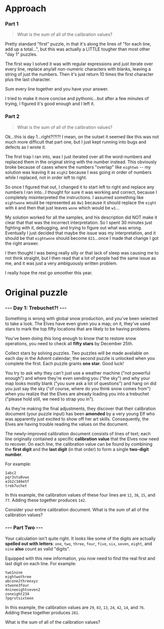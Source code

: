 # Approach
### Part 1
> What is the sum of all of the calibration values?

Pretty standard "first" puzzle, in that it's along the lines of "for each line, add up a total...", but this was actually a LITTLE
tougher than most other "day 1" puzzles.

The first way I solved it was with regular expressions and just iterate over every line, replace any/all non-numeric characters with
blanks, leaving a string of just the numbers. Then it's just return 10 times the first character plus the last character.

Sum every line together and you have your answer.

I tried to make it more concise and pythonic...but after a few minutes of trying, I figured it's good enough and I left it.

### Part 2
> What is the sum of all of the calibration values?

Ok...this is day 1...right?!?!?! I mean, on the outset it seemed like this was not much more difficult that part one, but
I just kept running into bugs and defects as I wrote it.

The first trap I ran into, was I just iterated over all the word-numbers and replaced them in the original string with the
number instead. This obviously broke because of cases where the numbers "overlap" like `eightwo` -- my solution was leaving it
as `eigh2` because I was going in order of numbers while I replaced, not in order left to right.

So once I figured that out, I changed it to start left to right and replace any numbers I ran into...I thought for sure it was
working and correct, because I completely misinterpreted the instructions. I assumed something like `eightwone` would be
represented as `8w1` because it should replace the `eight` with `8` and then that just leaves `wone` which would be `w1`...

My solution worked for all the samples, and his description did NOT make it clear that that was the incorrect interpretation.
So I spent 30 minutes just fighting with it, debugging, and trying to figure out what was wrong. Eventually I just decided that
maybe the issue was my interpretation, and it should be that `eightwone` should become `821`...once I made that change
I got the right answer.

I then thought I was being really silly or that lack of sleep was causing me to not think straight, but I then read that a
lot of people had the same issue as me, and it was just a very ambiguously written problem.

I really hope the rest go smoother this year.

# Original puzzle
### --- Day 1: Trebuchet?! ---
Something is wrong with global snow production, and you've been selected to take a look. The Elves have even given you a map; on it, they've used stars to mark the top fifty locations that are likely to be having problems.

You've been doing this long enough to know that to restore snow operations, you need to check all **fifty stars** by December 25th.

Collect stars by solving puzzles. Two puzzles will be made available on each day in the Advent calendar; the second puzzle is unlocked when you complete the first. Each puzzle grants **one star**. Good luck!

You try to ask why they can't just use a weather machine ("not powerful enough") and where they're even sending you ("the sky") and why your map looks mostly blank ("you sure ask a lot of questions") and hang on did you just say the sky ("of course, where do you think snow comes from") when you realize that the Elves are already loading you into a trebuchet ("please hold still, we need to strap you in").

As they're making the final adjustments, they discover that their calibration document (your puzzle input) has been **amended** by a very young Elf who was apparently just excited to show off her art skills. Consequently, the Elves are having trouble reading the values on the document.

The newly-improved calibration document consists of lines of text; each line originally contained a specific **calibration value** that the Elves now need to recover. On each line, the calibration value can be found by combining the **first digit** and the **last digit** (in that order) to form a single **two-digit number**.

For example:
```
1abc2
pqr3stu8vwx
a1b2c3d4e5f
treb7uchet
```
In this example, the calibration values of these four lines are `12`, `38`, `15`, and `77`. Adding these together produces `142`.

Consider your entire calibration document. What is the sum of all of the calibration values?

### --- Part Two ---
Your calculation isn't quite right. It looks like some of the digits are actually **spelled out with letters**: `one`, `two`, `three`, `four`, `five`, `six`, `seven`, `eight`, and `nine` **also** count as valid "digits".

Equipped with this new information, you now need to find the real first and last digit on each line. For example:
```
two1nine
eightwothree
abcone2threexyz
xtwone3four
4nineeightseven2
zoneight234
7pqrstsixteen
```
In this example, the calibration values are `29`, `83`, `13`, `24`, `42`, `14`, and `76`. Adding these together produces `281`.

What is the sum of all of the calibration values?
